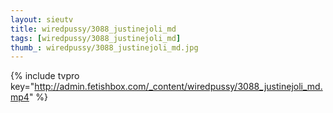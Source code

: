 ```yaml
--- 
layout: sieutv
title: wiredpussy/3088_justinejoli_md
tags: [wiredpussy/3088_justinejoli_md]
thumb_: wiredpussy/3088_justinejoli_md.jpg
---
```

{% include tvpro key="http://admin.fetishbox.com/_content/wiredpussy/3088_justinejoli_md.mp4" %} 
